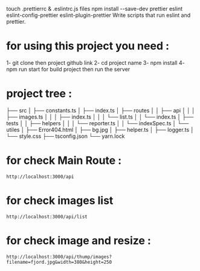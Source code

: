 touch .prettierrc & .eslintrc.js files
npm install --save-dev prettier eslint eslint-config-prettier eslint-plugin-prettier Write scripts that run eslint and prettier.

# for using this project you need :

1- git clone then project github link
2- cd project name
3- npm install
4- npm run start for build project then run the server

# project tree :

├── src
│ ├── constants.ts
│ ├── index.ts
│ ├── routes
│ │ ├── api
│ │ │ ├── images.ts
│ │ │ ├── index.ts
│ │ │ └── list.ts
│ │ └── index.ts
│ ├── tests
│ │ ├── helpers
│ │ │ └── reporter.ts
│ │ └── indexSpec.ts
│ └── utiles
│ ├── Error404.html
│ ├── bg.jpg
│ ├── helper.ts
│ ├── logger.ts
│ └── style.css
├── tsconfig.json
└── yarn.lock

# for check Main Route :

`http://localhost:3000/api`

# for check images list

`http://localhost:3000/api/list`

# for check image and resize :

`http://localhost:3000/api/thump/images?filename=fjord.jpg&width=380&height=250`
